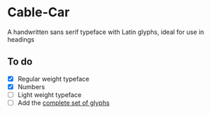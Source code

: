 # Cable-Car
A handwritten sans serif typeface with Latin glyphs, ideal for use in headings 

## To do 
- [x] Regular weight typeface
- [x] Numbers
- [ ] Light weight typeface
- [ ] Add the <a href="https://github.com/googlefonts/tools/blob/master/encodings/latin_unique-glyphs.nam">complete set of glyphs</a>
